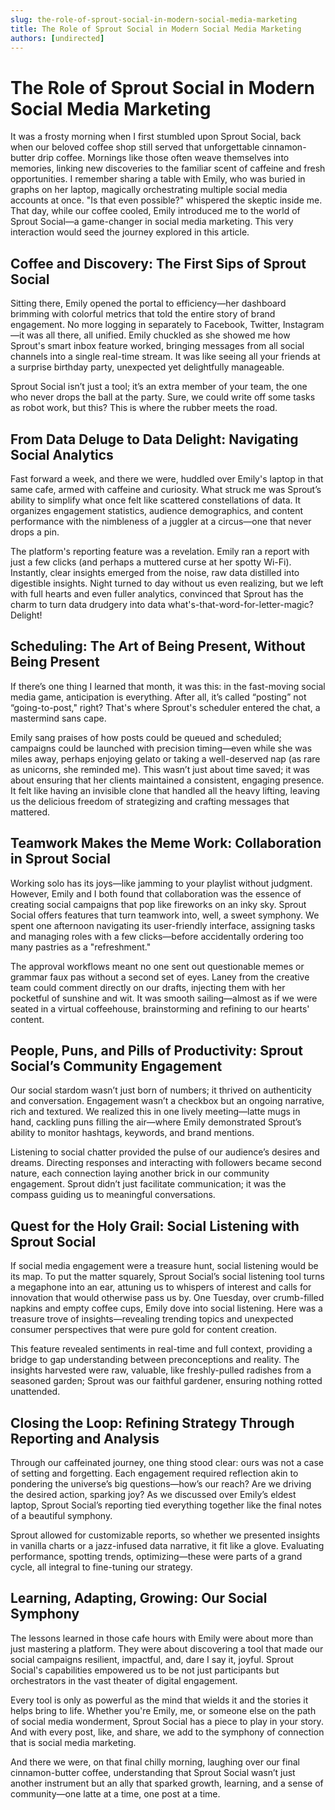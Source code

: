 ```yaml
---
slug: the-role-of-sprout-social-in-modern-social-media-marketing
title: The Role of Sprout Social in Modern Social Media Marketing
authors: [undirected]
---
```



# The Role of Sprout Social in Modern Social Media Marketing

It was a frosty morning when I first stumbled upon Sprout Social, back when our beloved coffee shop still served that unforgettable cinnamon-butter drip coffee. Mornings like those often weave themselves into memories, linking new discoveries to the familiar scent of caffeine and fresh opportunities. I remember sharing a table with Emily, who was buried in graphs on her laptop, magically orchestrating multiple social media accounts at once. "Is that even possible?" whispered the skeptic inside me. That day, while our coffee cooled, Emily introduced me to the world of Sprout Social—a game-changer in social media marketing. This very interaction would seed the journey explored in this article.

## Coffee and Discovery: The First Sips of Sprout Social

Sitting there, Emily opened the portal to efficiency—her dashboard brimming with colorful metrics that told the entire story of brand engagement. No more logging in separately to Facebook, Twitter, Instagram—it was all there, all unified. Emily chuckled as she showed me how Sprout's smart inbox feature worked, bringing messages from all social channels into a single real-time stream. It was like seeing all your friends at a surprise birthday party, unexpected yet delightfully manageable.

Sprout Social isn’t just a tool; it’s an extra member of your team, the one who never drops the ball at the party. Sure, we could write off some tasks as robot work, but this? This is where the rubber meets the road.

## From Data Deluge to Data Delight: Navigating Social Analytics

Fast forward a week, and there we were, huddled over Emily's laptop in that same cafe, armed with caffeine and curiosity. What struck me was Sprout’s ability to simplify what once felt like scattered constellations of data. It organizes engagement statistics, audience demographics, and content performance with the nimbleness of a juggler at a circus—one that never drops a pin.

The platform's reporting feature was a revelation. Emily ran a report with just a few clicks (and perhaps a muttered curse at her spotty Wi-Fi). Instantly, clear insights emerged from the noise, raw data distilled into digestible insights. Night turned to day without us even realizing, but we left with full hearts and even fuller analytics, convinced that Sprout has the charm to turn data drudgery into data what's-that-word-for-letter-magic? Delight!

## Scheduling: The Art of Being Present, Without Being Present

If there’s one thing I learned that month, it was this: in the fast-moving social media game, anticipation is everything. After all, it’s called “posting” not “going-to-post," right? That's where Sprout's scheduler entered the chat, a mastermind sans cape.

Emily sang praises of how posts could be queued and scheduled; campaigns could be launched with precision timing—even while she was miles away, perhaps enjoying gelato or taking a well-deserved nap (as rare as unicorns, she reminded me). This wasn’t just about time saved; it was about ensuring that her clients maintained a consistent, engaging presence. It felt like having an invisible clone that handled all the heavy lifting, leaving us the delicious freedom of strategizing and crafting messages that mattered.

## Teamwork Makes the Meme Work: Collaboration in Sprout Social

Working solo has its joys—like jamming to your playlist without judgment. However, Emily and I both found that collaboration was the essence of creating social campaigns that pop like fireworks on an inky sky. Sprout Social offers features that turn teamwork into, well, a sweet symphony. We spent one afternoon navigating its user-friendly interface, assigning tasks and managing roles with a few clicks—before accidentally ordering too many pastries as a "refreshment."

The approval workflows meant no one sent out questionable memes or grammar faux pas without a second set of eyes. Laney from the creative team could comment directly on our drafts, injecting them with her pocketful of sunshine and wit. It was smooth sailing—almost as if we were seated in a virtual coffeehouse, brainstorming and refining to our hearts' content.

## People, Puns, and Pills of Productivity: Sprout Social’s Community Engagement

Our social stardom wasn’t just born of numbers; it thrived on authenticity and conversation. Engagement wasn’t a checkbox but an ongoing narrative, rich and textured. We realized this in one lively meeting—latte mugs in hand, cackling puns filling the air—where Emily demonstrated Sprout’s ability to monitor hashtags, keywords, and brand mentions.

Listening to social chatter provided the pulse of our audience’s desires and dreams. Directing responses and interacting with followers became second nature, each connection laying another brick in our community engagement. Sprout didn’t just facilitate communication; it was the compass guiding us to meaningful conversations.

## Quest for the Holy Grail: Social Listening with Sprout Social

If social media engagement were a treasure hunt, social listening would be its map. To put the matter squarely, Sprout Social’s social listening tool turns a megaphone into an ear, attuning us to whispers of interest and calls for innovation that would otherwise pass us by. One Tuesday, over crumb-filled napkins and empty coffee cups, Emily dove into social listening. Here was a treasure trove of insights—revealing trending topics and unexpected consumer perspectives that were pure gold for content creation. 

This feature revealed sentiments in real-time and full context, providing a bridge to gap understanding between preconceptions and reality. The insights harvested were raw, valuable, like freshly-pulled radishes from a seasoned garden; Sprout was our faithful gardener, ensuring nothing rotted unattended.

## Closing the Loop: Refining Strategy Through Reporting and Analysis

Through our caffeinated journey, one thing stood clear: ours was not a case of setting and forgetting. Each engagement required reflection akin to pondering the universe’s big questions—how’s our reach? Are we driving the desired action, sparking joy? As we discussed over Emily’s eldest laptop, Sprout Social’s reporting tied everything together like the final notes of a beautiful symphony.

Sprout allowed for customizable reports, so whether we presented insights in vanilla charts or a jazz-infused data narrative, it fit like a glove. Evaluating performance, spotting trends, optimizing—these were parts of a grand cycle, all integral to fine-tuning our strategy.

## Learning, Adapting, Growing: Our Social Symphony

The lessons learned in those cafe hours with Emily were about more than just mastering a platform. They were about discovering a tool that made our social campaigns resilient, impactful, and, dare I say it, joyful. Sprout Social's capabilities empowered us to be not just participants but orchestrators in the vast theater of digital engagement.

Every tool is only as powerful as the mind that wields it and the stories it helps bring to life. Whether you're Emily, me, or someone else on the path of social media wonderment, Sprout Social has a piece to play in your story. And with every post, like, and share, we add to the symphony of connection that is social media marketing.

And there we were, on that final chilly morning, laughing over our final cinnamon-butter coffee, understanding that Sprout Social wasn’t just another instrument but an ally that sparked growth, learning, and a sense of community—one latte at a time, one post at a time.